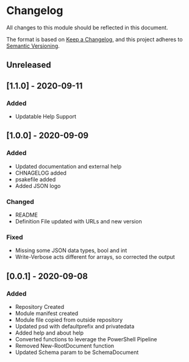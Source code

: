 # Changelog
All changes to this module should be reflected in this document.

The format is based on [Keep a Changelog](https://keepachangelog.com/en/1.0.0/),
and this project adheres to [Semantic Versioning](https://semver.org/spec/v2.0.0.html).

## Unreleased

## [1.1.0] - 2020-09-11
### Added
- Updatable Help Support

## [1.0.0] - 2020-09-09
### Added
- Updated documentation and external help
- CHNAGELOG added
- psakefile added
- Added JSON logo

### Changed
- README
- Definition File updated with URLs and new version

### Fixed
- Missing some JSON data types, bool and int
- Write-Verbose acts different for arrays, so corrected the output

## [0.0.1] - 2020-09-08
### Added
- Repository Created
- Module manifest created
- Module file copied from outside repository
- Updated psd with defaultprefix and privatedata
- Added help and about help
- Converted functions to leverage the PowerShell Pipeline
- Removed New-RootDocument function
- Updated Schema param to be SchemaDocument
